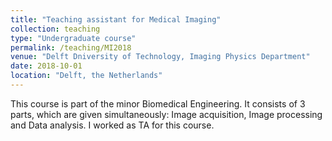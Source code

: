 ```yaml
---
title: "Teaching assistant for Medical Imaging"
collection: teaching
type: "Undergraduate course"
permalink: /teaching/MI2018
venue: "Delft Dniversity of Technology, Imaging Physics Department"
date: 2018-10-01
location: "Delft, the Netherlands"
---
```


This course is part of the minor Biomedical Engineering. It consists of 3 parts, which are given simultaneously: 
Image acquisition, Image processing and Data analysis. I worked as TA for this course.

